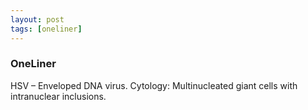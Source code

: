 ```yaml
---
layout: post
tags: [oneliner]
---
```



### OneLiner

HSV – Enveloped DNA virus. Cytology: Multinucleated giant cells with intranuclear inclusions.
